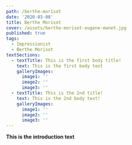 ```yaml
---
path: /berthe-morisot
date: '2020-03-08'
title: Berthe Morisot
cover: /assets/berthe-morisot-eugene-manet.jpg
published: true
tags:
  - Impressionist
  - Berthe Morisot
textSections:
  - textTitle: This is the first body title!
    text: This is the first body text
    galleryImages:
      image1: ''
      image2: ''
      image3: ''
  - textTitle: This is the 2nd title!
    text: This is the 2nd body text!
    galleryImages:
      image1: ''
      image2: ''
      image3: ''
---
```

**This is the introduction text**